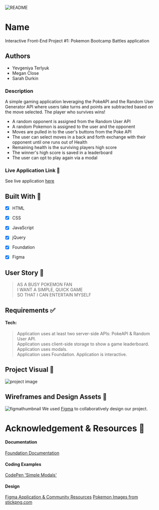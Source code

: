 ![README](https://user-images.githubusercontent.com/77648727/111011992-2a959300-8350-11eb-82a8-9f3affb072fb.png)

# Name 
Interactive Front-End Project #1: Pokemon Bootcamp Battles application

## Authors
- Yevgeniya Terlyuk      
- Megan Close      
- Sarah Durkin    

### Description
A simple gaming application leveraging the PokeAPI and the Random User Generator API where users take turns and points are subtracted based on the move selected. The player who survives wins!

- A random opponent is assigned from the Random User API
- A random Pokemon is assigned to the user and the opponent
- Moves are pulled in to the user's buttons from the Poke API
- The user can select moves in a back and forth exchange with their opponent until one runs out of Health
- Remaining health is the surviving players high score
- The winner's high score is saved in a leaderboard
- The user can opt to play again via a modal


### Live Application Link :eyes:
See live application [here](http://meganclo.github.io/Pokemon-Bootcamp-Battle)


## Built With :toolbox: 
-[x] HTML
-[x] CSS
-[x] JavaScript
-[x] jQuery
-[x] Foundation
-[x] Figma


## User Story 📖
> AS A BUSY POKEMON FAN    
> I WANT A SIMPLE, QUICK GAME       
> SO THAT I CAN ENTERTAIN MYSELF  

## Requirements ✅
#### Tech:
> Application uses at least two server-side APIs: PokeAPI & Random User API.      
> Application uses client-side storage to show a game leaderboard.
> Application uses modals.   
> Application uses Foundation.
> Application is interactive.
 
## Project Visual :metal:
![project image](https://i.imgur.com/fGPIrnD.png) 


## Wireframes and Design Assets 🎨
![figmathumbnail](https://i.imgur.com/QlIs6Yd.pnghttps://i.imgur.com/QlIs6Yd.png)
We used [Figma](https://www.figma.com/file/fZvBe19Q391esqf7GfZAE0/Bootcamp-Project?node-id=0%3A1) to collaboratively design our project.
  

# Acknowledgement & Resources 🤝

#### Documentation
[Foundation Documentation](https://get.foundation/frameworks-docs.html)

#### Coding Examples
[CodePen 'Simple Modals'](https://codepen.io/reidark/pen/FEueH)

#### Design
[Figma Application & Community Resources](https://www.figma.com/)
[Pokemon Images from stickpng.com](https://www.stickpng.com/img/games/pokemon/pikachu-pokemon)      
